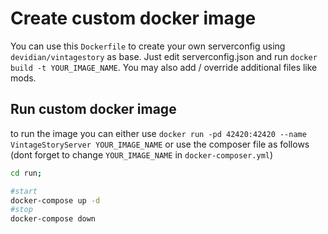# Create custom docker image
You can use this `Dockerfile` to create your own serverconfig using `devidian/vintagestory` as base. Just edit serverconfig.json and run `docker build -t YOUR_IMAGE_NAME`. You may also add / override additional files like mods.

## Run custom docker image
to run the image you can either use `docker run -pd 42420:42420 --name VintageStoryServer YOUR_IMAGE_NAME` or use the composer file as follows (dont forget to change `YOUR_IMAGE_NAME` in `docker-composer.yml`)

```bash
cd run;

#start
docker-compose up -d
#stop
docker-compose down
```